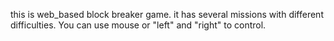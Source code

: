 this is web_based block breaker game. it has several missions with different difficulties. 
You can use mouse or "left" and "right" to control.
